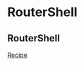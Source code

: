 # RouterShell

## RouterShell

[Recipe](../../../yocto-meta-layers/meta-bare-metal-router/recipes-core/router-shell/router-shell_git.bb)
